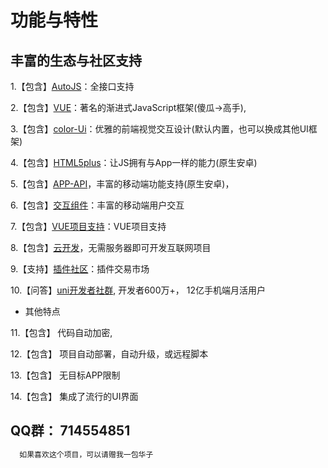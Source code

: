 # 功能与特性
##  丰富的生态与社区支持

1.【包含】[AutoJS](#)：全接口支持 

2.【包含】[VUE](https://cn.vuejs.org/)：著名的渐进式JavaScript框架(傻瓜->高手),

3.【包含】[color-Ui](http://demo.color-ui.com/)：优雅的前端视觉交互设计(默认内置，也可以换成其他UI框架)

4.【包含】[HTML5plus](http://www.html5plus.org/doc/)：让JS拥有与App一样的能力(原生安卓)

5.【包含】[APP-API](https://uniapp.dcloud.io/api/#api-%E5%88%97%E8%A1%A8)，丰富的移动端功能支持(原生安卓)，

6.【包含】[交互组件](https://uniapp.dcloud.io/component/README)：丰富的移动端用户交互

7.【包含】[VUE项目支持](https://uniapp.dcloud.io/collocation/App)：VUE项目支持

8.【包含】[云开发](https://uniapp.dcloud.io/uniCloud/README)，无需服务器即可开发互联网项目

9.【支持】[插件社区](https://ext.dcloud.net.cn/)：插件交易市场

10.【问答】[uni开发者社群](https://dcloud.io/), 开发者600万+， 12亿手机端月活用户

 
* 其他特点

11.【包含】 代码自动加密,

12.【包含】 项目自动部署，自动升级，或远程脚本

13.【包含】 无目标APP限制

14.【包含】  集成了流行的UI界面

 
## QQ群：  714554851
 
```js
  如果喜欢这个项目，可以请赠我一包华子 
```